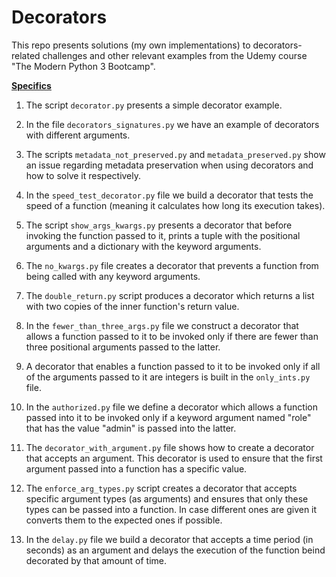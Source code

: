 # Decorators

This repo presents solutions (my own implementations) to decorators-related challenges and other relevant examples from the Udemy course "The Modern Python 3 Bootcamp".

__<ins>Specifics</ins>__

1) The script `decorator.py` presents a simple decorator example.

2) In the file `decorators_signatures.py` we have an example of decorators with different arguments.

3) The scripts `metadata_not_preserved.py` and `metadata_preserved.py` show an issue regarding metadata preservation when using decorators and how to solve it respectively.

4) In the `speed_test_decorator.py` file we build a decorator that tests the speed of a function (meaning it calculates how long its execution takes).

5) The script `show_args_kwargs.py` presents a decorator that before invoking the function passed to it, prints a tuple with the positional arguments and a dictionary with the keyword arguments.

6) The `no_kwargs.py` file creates a decorator that prevents a function from being called with any keyword arguments.

7) The `double_return.py` script produces a decorator which returns a list with two copies of the inner function's return value.

8) In the `fewer_than_three_args.py` file we construct a decorator that allows a function passed to it to be invoked only if there are fewer than three positional arguments passed to the latter.

9) A decorator that enables a function passed to it to be invoked only if all of the arguments passed to it are integers is built in the `only_ints.py` file.

10) In the `authorized.py` file we define a decorator which allows a function passed into it to be invoked only if a keyword argument named "role" that has the value "admin" is passed into the latter.

11) The `decorator_with_argument.py` file shows how to create a decorator that accepts an argument. This decorator is used to ensure that the first argument passed into a function has a specific value.

12) The `enforce_arg_types.py` script creates a decorator that accepts specific argument types (as arguments) and ensures that only these types can be passed into a function. In case different ones are given it converts them to the expected ones if possible.

13) In the `delay.py` file we build a decorator that accepts a time period (in seconds) as an argument and delays the execution of the function beind decorated by that amount of time.
